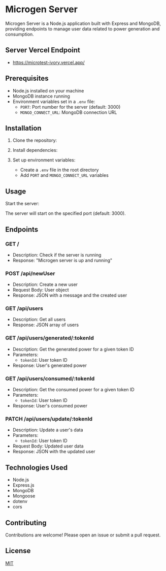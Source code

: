 # Microgen Server

Microgen Server is a Node.js application built with Express and MongoDB, providing endpoints to manage user data related to power generation and consumption.

## Server Vercel Endpoint

- https://microtest-ivory.vercel.app/

## Prerequisites

- Node.js installed on your machine
- MongoDB instance running
- Environment variables set in a `.env` file:
  - `PORT`: Port number for the server (default: 3000)
  - `MONGO_CONNECT_URL`: MongoDB connection URL

## Installation

1. Clone the repository:


2. Install dependencies:


3. Set up environment variables:
   - Create a `.env` file in the root directory
   - Add `PORT` and `MONGO_CONNECT_URL` variables

## Usage

Start the server:


The server will start on the specified port (default: 3000).

## Endpoints

### GET /
- Description: Check if the server is running
- Response: "Microgen server is up and running"

### POST /api/newUser
- Description: Create a new user
- Request Body: User object
- Response: JSON with a message and the created user

### GET /api/users
- Description: Get all users
- Response: JSON array of users

### GET /api/users/generated/:tokenId
- Description: Get the generated power for a given token ID
- Parameters:
  - `tokenId`: User token ID
- Response: User's generated power

### GET /api/users/consumed/:tokenId
- Description: Get the consumed power for a given token ID
- Parameters:
  - `tokenId`: User token ID
- Response: User's consumed power

### PATCH /api/users/update/:tokenId
- Description: Update a user's data
- Parameters:
  - `tokenId`: User token ID
- Request Body: Updated user data
- Response: JSON with the updated user

## Technologies Used

- Node.js
- Express.js
- MongoDB
- Mongoose
- dotenv
- cors

## Contributing

Contributions are welcome! Please open an issue or submit a pull request.

## License

[MIT](LICENSE)
